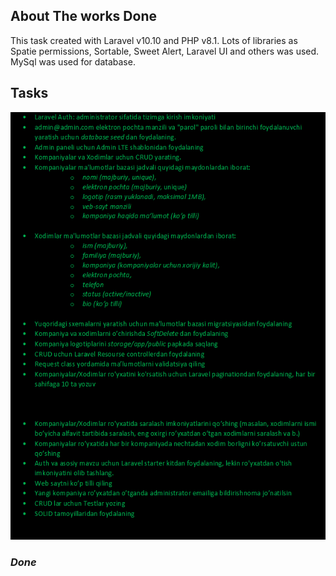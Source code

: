 ## About The works Done

This task created with Laravel v10.10 and PHP v8.1. Lots of libraries as Spatie permissions, Sortable, Sweet Alert, Laravel UI and others was used. MySql was used for database.

## Tasks

**![img.png](img.png)** 
### *Done*
    
  
